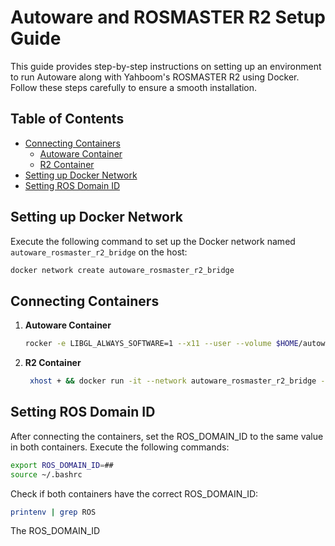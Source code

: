 # Autoware and ROSMASTER R2 Setup Guide

This guide provides step-by-step instructions on setting up an environment to run Autoware along with Yahboom's ROSMASTER R2 using Docker. Follow these steps carefully to ensure a smooth installation.

## Table of Contents
- [Connecting Containers](#connecting-containers)
  - [Autoware Container](#autoware-container)
  - [R2 Container](#r2-container)
- [Setting up Docker Network](#setting-up-docker-network)
- [Setting ROS Domain ID](#setting-ros-domain-id)

## Setting up Docker Network

Execute the following command to set up the Docker network named `autoware_rosmaster_r2_bridge` on the host:
```bash
docker network create autoware_rosmaster_r2_bridge
```

## Connecting Containers

1. **Autoware Container**
    ```bash
    rocker -e LIBGL_ALWAYS_SOFTWARE=1 --x11 --user --volume $HOME/autoware --volume $HOME/autoware_map --volume $HOME/autoware_data --network autoware_rosmaster_r2_bridge --name autoware-container ghcr.io/autowarefoundation/autoware-universe:latest-cuda
    ```

2. **R2 Container**
   ```bash
    xhost + && docker run -it --network autoware_rosmaster_r2_bridge --env="DISPLAY" --env="QT_X11_NO_MITSHM=1" -v /tmp/.X11-unix:/tmp/.X11-unix -v /home/jetson/temp:/root/yahboomcar_ros2_ws/temp -v /home/jetson/rosboard:/root/rosboard -v /home/jetson/maps:/root/maps -v /dev/bus/usb/001/010:/dev/bus/usb/001/010 -v /dev/bus/usb/001/011:/dev/bus/usb/001/011 --device=/dev/astradepth --device=/dev/astrauvc --device=/dev/video0 --device=/dev/myserial --device=/dev/rplidar --device=/dev/input -p 9090:9090 -p 8888:8888 --name rosmaster-r2-container yahboomtechnology/ros-foxy:4.0.0 /bin/bash
    ```

## Setting ROS Domain ID

After connecting the containers, set the ROS_DOMAIN_ID to the same value in both containers. Execute the following commands:
```bash
export ROS_DOMAIN_ID=##
source ~/.bashrc
```

Check if both containers have the correct ROS_DOMAIN_ID:
```bash
printenv | grep ROS
```

The ROS_DOMAIN_ID
